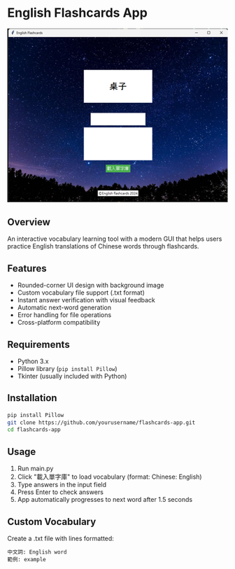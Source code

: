 # English Flashcards App

![Flashcards App Demo](image/screenshot.png)

## Overview
An interactive vocabulary learning tool with a modern GUI that helps users practice English translations of Chinese words through flashcards.

## Features
- Rounded-corner UI design with background image
- Custom vocabulary file support (.txt format)
- Instant answer verification with visual feedback
- Automatic next-word generation
- Error handling for file operations
- Cross-platform compatibility

## Requirements
- Python 3.x
- Pillow library (`pip install Pillow`)
- Tkinter (usually included with Python)

## Installation
```bash
pip install Pillow
git clone https://github.com/yourusername/flashcards-app.git
cd flashcards-app
```

## Usage
1. Run main.py
2. Click "載入單字庫" to load vocabulary (format: Chinese: English)
3. Type answers in the input field
4. Press Enter to check answers
5. App automatically progresses to next word after 1.5 seconds

##  Custom Vocabulary
Create a .txt file with lines formatted:
```bash
中文詞: English word
範例: example
```

